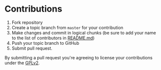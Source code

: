 # Contributions

1. Fork repository
2. Create a topic branch from `master` for your contribution
3. Make changes and commit in logical chunks (be sure to add your name to the list of contributors in [README.md](https://github.com/wpcorner/quick-event-calendar/blob/main/README.md))
4. Push your topic branch to GitHub
5. Submit pull request.

By submitting a pull request you're agreeing to license your contributions under the [GPLv2](http://www.gnu.org/licenses/gpl-2.0.html
).
